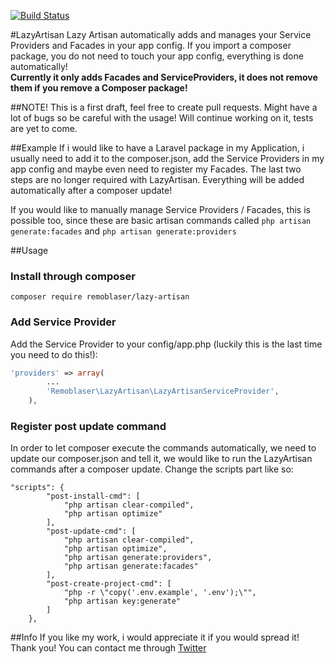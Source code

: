 [![Build Status](https://travis-ci.org/remoblaser/lazy-artisan.svg?branch=master)](https://travis-ci.org/remoblaser/lazy-artisan)

#LazyArtisan
Lazy Artisan automatically adds and manages your Service Providers and Facades in your app config. If you import a composer package, you do not need to touch your app config, everything is done automatically! <br />
**Currently it only adds Facades and ServiceProviders, it does not remove them if you remove a Composer package!**


##NOTE!
This is a first draft, feel free to create pull requests. Might have a lot of bugs so be careful with the usage!
Will continue working on it, tests are yet to come.


##Example
If i would like to have a Laravel package in my Application, i usually need to add it to the composer.json, add the Service Providers in my app config and maybe even need to register my Facades.
The last two steps are no longer required with LazyArtisan. Everything will be added automatically after a composer update!

If you would like to manually manage Service Providers / Facades, this is possible too, since these are basic artisan commands called `php artisan generate:facades` and `php artisan generate:providers`


##Usage
### Install through composer
`composer require remoblaser/lazy-artisan`

### Add Service Provider
Add the Service Provider to your config/app.php (luckily this is the last time you need to do this!):
```php
'providers' => array(
		...
        'Remoblaser\LazyArtisan\LazyArtisanServiceProvider',
	),
```

### Register post update command
In order to let composer execute the commands automatically, we need to update our composer.json and tell it, we would like to run the LazyArtisan commands after a composer update. Change the scripts part like so:
```
"scripts": {
		"post-install-cmd": [
			"php artisan clear-compiled",
			"php artisan optimize"
		],
		"post-update-cmd": [
			"php artisan clear-compiled",
			"php artisan optimize",
			"php artisan generate:providers",
			"php artisan generate:facades"
		],
		"post-create-project-cmd": [
			"php -r \"copy('.env.example', '.env');\"",
			"php artisan key:generate"
		]
	},
```


##Info
If you like my work, i would appreciate it if you would spread it! Thank you!
You can contact me through [Twitter](https://twitter.com/remoblaser)

